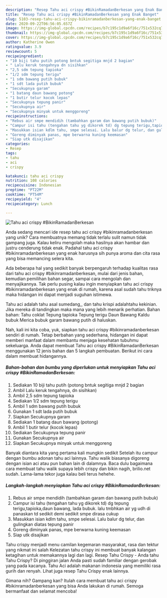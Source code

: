 ```yaml
---
description: "Resep Tahu aci crispy #BikinRamadanBerkesan yang Enak Banget"
title: "Resep Tahu aci crispy #BikinRamadanBerkesan yang Enak Banget"
slug: 5103-resep-tahu-aci-crispy-bikinramadanberkesan-yang-enak-banget
date: 2020-09-22T06:56:05.657Z
image: https://img-global.cpcdn.com/recipes/b7c195c1d9a6f16c/751x532cq70/tahu-aci-crispy-bikinramadanberkesan-foto-resep-utama.jpg
thumbnail: https://img-global.cpcdn.com/recipes/b7c195c1d9a6f16c/751x532cq70/tahu-aci-crispy-bikinramadanberkesan-foto-resep-utama.jpg
cover: https://img-global.cpcdn.com/recipes/b7c195c1d9a6f16c/751x532cq70/tahu-aci-crispy-bikinramadanberkesan-foto-resep-utama.jpg
author: Katherine Owen
ratingvalue: 3.9
reviewcount: 5
recipeingredient:
- "10 biji tahu putih potong bntuk segitiga mnjd 2 bagian"
- " Lalu keruk tengahnya dn sisihkan"
- "2,5 sdm tepung tapioka"
- "1/2 sdm tepung terigu"
- "1 sdm bawang putih bubuk"
- "1 sdt lada putih bubuk"
- "Secukupnya garam"
- "1 batang daun bawang potong"
- "1 butir telur kocok lepas"
- "Secukupnya tepung panir"
- "Secukupnya air"
- "Secukupnya minyak untuk menggoreng"
recipeinstructions:
- "Rebus air smpe mendidih (tambahkan garam dan bawang putih bubuk)"
- "Campur isi tahu (tengahan tahu yg dikorek td) dg tepung terigu,tapioka,daun bawang, lada bubuk. lalu tmbhkan air yg udh di panaskan td sedikit demi sedikit smpe dirasa cukup"
- "Masukkan isian kdlm tahu, smpe selesai. Lalu balur dg telur, dan gulingkan diatas tepung panir"
- "Goreng diminyak panas, mpe berwarna kuning keemasan"
- "Siap utk disajikan"
categories:
- Resep
tags:
- tahu
- aci
- crispy

katakunci: tahu aci crispy 
nutrition: 108 calories
recipecuisine: Indonesian
preptime: "PT22M"
cooktime: "PT54M"
recipeyield: "4"
recipecategory: Lunch

---
```



![Tahu aci crispy #BikinRamadanBerkesan](https://img-global.cpcdn.com/recipes/b7c195c1d9a6f16c/751x532cq70/tahu-aci-crispy-bikinramadanberkesan-foto-resep-utama.jpg)

Anda sedang mencari ide resep tahu aci crispy #bikinramadanberkesan yang unik? Cara membuatnya memang tidak terlalu sulit namun tidak gampang juga. Kalau keliru mengolah maka hasilnya akan hambar dan justru cenderung tidak enak. Padahal tahu aci crispy #bikinramadanberkesan yang enak harusnya sih punya aroma dan cita rasa yang bisa memancing selera kita.

Ada beberapa hal yang sedikit banyak berpengaruh terhadap kualitas rasa dari tahu aci crispy #bikinramadanberkesan, mulai dari jenis bahan, kemudian pemilihan bahan segar, sampai cara mengolah dan menyajikannya. Tak perlu pusing kalau ingin menyiapkan tahu aci crispy #bikinramadanberkesan yang enak di rumah, karena asal sudah tahu triknya maka hidangan ini dapat menjadi suguhan istimewa.

Tahu aci adalah tahu asal sumedang,, dan tahu krispi adalahtahu kekinian. Jika mereka di tandingkan maka mana yang lebih menarik perhatian. Bahan bahan: Tahu coklat Tepung tapioka Tepung terigu Daun Bawang Kaldu bubuk Merica bubuk garam bawang putih di haluskan.


Nah, kali ini kita coba, yuk, siapkan tahu aci crispy #bikinramadanberkesan sendiri di rumah. Tetap berbahan yang sederhana, hidangan ini dapat memberi manfaat dalam membantu menjaga kesehatan tubuhmu sekeluarga. Anda dapat membuat Tahu aci crispy #BikinRamadanBerkesan menggunakan 12 jenis bahan dan 5 langkah pembuatan. Berikut ini cara dalam membuat hidangannya.

<!--inarticleads1-->

##### Bahan-bahan dan bumbu yang diperlukan untuk menyiapkan Tahu aci crispy #BikinRamadanBerkesan:

1. Sediakan 10 biji tahu putih (potong bntuk segitiga mnjd 2 bagian
1. Ambil  Lalu keruk tengahnya, dn sisihkan)
1. Ambil 2,5 sdm tepung tapioka
1. Sediakan 1/2 sdm tepung terigu
1. Ambil 1 sdm bawang putih bubuk
1. Gunakan 1 sdt lada putih bubuk
1. Siapkan Secukupnya garam
1. Sediakan 1 batang daun bawang (potong)
1. Ambil 1 butir telur (kocok lepas)
1. Sediakan Secukupnya tepung panir
1. Gunakan Secukupnya air
1. Siapkan Secukupnya minyak untuk menggoreng


Banyak diantara kita yang pertama kali mungkin sedikit Setelah itu campur dengan bumbu adonan tahu aci lainnya. Tahu walik biasanya digoreng dengan isian aci atau pun bahan lain di dalamnya. Baca dulu bagaimana cara membuat tahu walik supaya lebih crispy dan bikin nagih, brilio.net sudah. Lama-lama tekor juga kalau beli terus hehehe. 

<!--inarticleads2-->

##### Langkah-langkah menyiapkan Tahu aci crispy #BikinRamadanBerkesan:

1. Rebus air smpe mendidih (tambahkan garam dan bawang putih bubuk)
1. Campur isi tahu (tengahan tahu yg dikorek td) dg tepung terigu,tapioka,daun bawang, lada bubuk. lalu tmbhkan air yg udh di panaskan td sedikit demi sedikit smpe dirasa cukup
1. Masukkan isian kdlm tahu, smpe selesai. Lalu balur dg telur, dan gulingkan diatas tepung panir
1. Goreng diminyak panas, mpe berwarna kuning keemasan
1. Siap utk disajikan


Tahu crispy menjadi menu camilan kegemaran masyarakat, rasa dan tektur yang nikmat ini salah Kelezatan tahu crispy ini membuat banyak kalangan ketagihan untuk memakannya lagi dan lagi. Resep Tahu Crispy - Anda tahu Tahu Crispy? Di pinggiran jalan Anda pasti sudah familiar dengan gerobak yang pada kacanya. Tahu Aci adalah makanan indonesia yang memiliki rasa gurih dan renyah. Lihat juga resep Tahu Crispy enak lainnya. 

Gimana nih? Gampang kan? Itulah cara membuat tahu aci crispy #bikinramadanberkesan yang bisa Anda lakukan di rumah. Semoga bermanfaat dan selamat mencoba!
